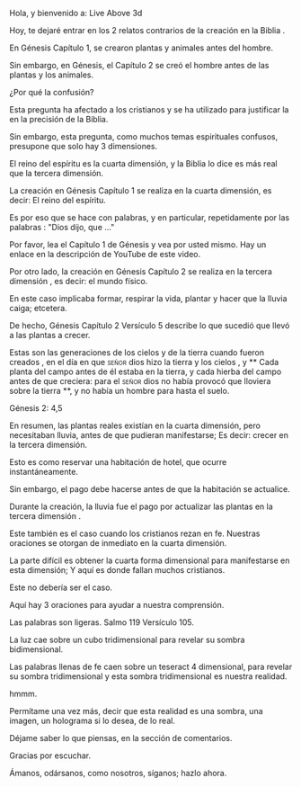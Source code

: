 Hola, y bienvenido a: Live Above 3d

Hoy, te dejaré entrar en los 2 relatos contrarios de la creación en la Biblia
.

En Génesis Capítulo 1, se crearon plantas y animales antes del hombre.

Sin embargo, en Génesis, el Capítulo 2 se creó el hombre antes de las plantas y los animales.

¿Por qué la confusión?

Esta pregunta ha afectado a los cristianos y se ha utilizado para justificar la
en la precisión de la Biblia.

Sin embargo, esta pregunta, como muchos temas espirituales confusos, presupone
que solo hay 3 dimensiones.

El reino del espíritu es la cuarta dimensión, y la Biblia lo dice
es más real que la tercera dimensión.

La creación en Génesis Capítulo 1 se realiza en la cuarta dimensión, es decir:
El reino del espíritu.

Es por eso que se hace con palabras, y en particular, repetidamente por las palabras
: "Dios dijo, que ..."

Por favor, lea el Capítulo 1 de Génesis y vea por usted mismo. Hay un enlace
en la descripción de YouTube de este video.

Por otro lado, la creación en Génesis Capítulo 2 se realiza en la tercera dimensión
, es decir: el mundo físico.

En este caso implicaba formar, respirar la vida, plantar y hacer que la lluvia
caiga; etcetera.

De hecho, Génesis Capítulo 2 Versículo 5 describe lo que sucedió que llevó a
las plantas a crecer.

Estas son las generaciones de los cielos y de la tierra cuando fueron creados
, en el día en que <span class = "smallcaps"> señor </span> dios
hizo la tierra y los cielos , y ** Cada planta del campo antes de él
estaba en la tierra, y cada hierba del campo antes de que creciera: para
el <span class = "smallcaps"> señor </span> dios no había provocó que lloviera
sobre la tierra **, y no había un hombre para hasta el suelo.

Génesis 2: 4,5

En resumen, las plantas reales existían en la cuarta dimensión, pero necesitaban
lluvia, antes de que pudieran manifestarse; Es decir: crecer en la tercera dimensión.

Esto es como reservar una habitación de hotel, que ocurre instantáneamente.

Sin embargo, el pago debe hacerse antes de que la habitación se actualice.

Durante la creación, la lluvia fue el pago por actualizar las plantas en la tercera dimensión
.

Este también es el caso cuando los cristianos rezan en fe. Nuestras oraciones se otorgan
de inmediato en la cuarta dimensión.

La parte difícil es obtener la cuarta forma dimensional para manifestarse en
esta dimensión; Y aquí es donde fallan muchos cristianos.

Este no debería ser el caso.

Aquí hay 3 oraciones para ayudar a nuestra comprensión.

Las palabras son ligeras. Salmo 119 Versículo 105.

La luz cae sobre un cubo tridimensional para revelar su sombra bidimensional.

Las palabras llenas de fe caen sobre un teseract 4 dimensional, para revelar su sombra tridimensional
y esta sombra tridimensional es nuestra realidad.

hmmm.

Permítame una vez más, decir que esta realidad es una sombra, una imagen, un
holograma si lo desea, de lo real.

Déjame saber lo que piensas, en la sección de comentarios.

Gracias por escuchar.

Ámanos, odársanos, como nosotros, síganos; hazlo ahora.